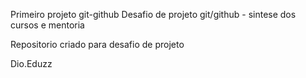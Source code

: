 Primeiro projeto git-github
Desafio de projeto git/github - sintese dos cursos e mentoria

Repositorio criado para desafio de projeto

Dio.Eduzz
